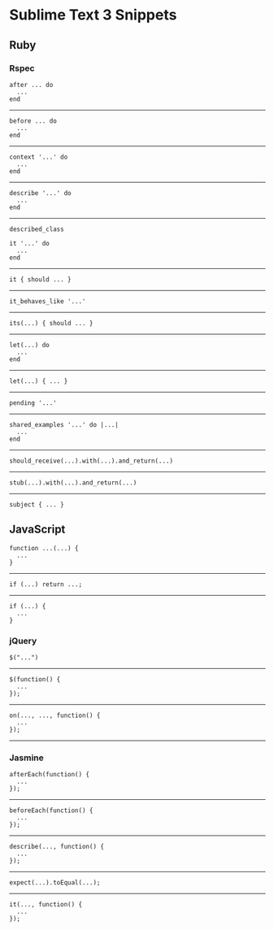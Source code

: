 # Sublime Text 3 Snippets

## Ruby

### Rspec

    after ... do
      ...
    end

---

    before ... do
      ...
    end

---

    context '...' do
      ...
    end

---

    describe '...' do
      ...
    end

---

    described_class

    it '...' do
      ...
    end

---

    it { should ... }

---

    it_behaves_like '...'

---

    its(...) { should ... }

---

    let(...) do
      ...
    end

---

    let(...) { ... }

---

    pending '...'

---

    shared_examples '...' do |...|
      ...
    end

---

    should_receive(...).with(...).and_return(...)

---

    stub(...).with(...).and_return(...)

---

    subject { ... }

## JavaScript

    function ...(...) {
      ...
    }

---

    if (...) return ...;

---

    if (...) {
      ...
    }

### jQuery

    $("...")

---

    $(function() {
      ...
    });

---

    on(..., ..., function() {
      ...
    });

---

### Jasmine

    afterEach(function() {
      ...
    });

---

    beforeEach(function() {
      ...
    });

---

    describe(..., function() {
      ...
    });

---

    expect(...).toEqual(...);

---

    it(..., function() {
      ...
    });




